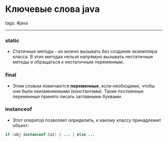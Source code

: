 # Ключевые слова java

tags: #java 

---
###  static
- Статичные методы - их можно вызывать без создания экземпляра класса. В этих методах нельзя напрямую вызывать нестатичные методы и обращаться к нестатичным переменным.

### final
- Этим словом помечаются **переменные**, если необходимо, чтобы они были неизменяемыми (константами). Такие постоянные переменные принято писать заглавными буквами.

### instanceof
- Этот оператор позволяет определить, к какому классу принадлежит объект:
```java
if (obj instanceof Cat) { ... } else ...
```
